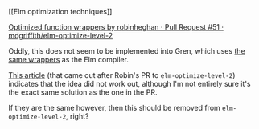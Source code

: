 [[Elm optimization techniques]]

[Optimized function wrappers by robinheghan · Pull Request #51 · mdgriffith/elm-optimize-level-2](https://github.com/mdgriffith/elm-optimize-level-2/pull/51)

Oddly, this does not seem to be implemented into Gren, which uses [the same wrappers](https://github.com/gren-lang/compiler/blob/main/compiler/src/Generate/JavaScript/Functions.hs) as the Elm compiler.

[This article](https://blogg.bekk.no/making-elms-a-functions-more-predictable-a-failed-experiment-2ea4b86b5345) (that came out after Robin's PR to `elm-optimize-level-2`) indicates that the idea did not work out, although I'm not entirely sure it's the exact same solution as the one in the PR.

If they are the same however, then this should be removed from `elm-optimize-level-2`, right?
